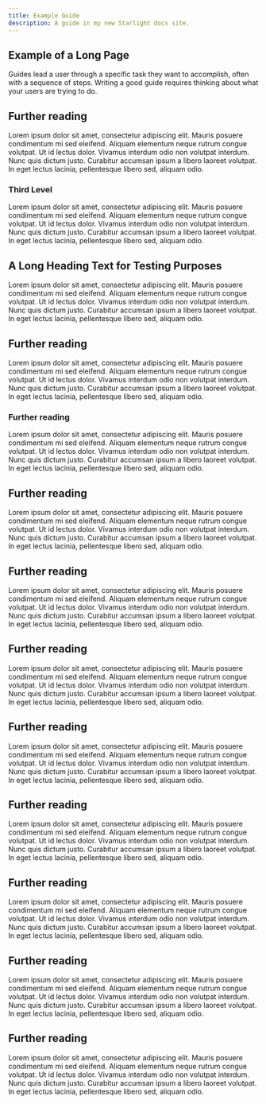 ```yaml
---
title: Example Guide
description: A guide in my new Starlight docs site.
---
```


## Example of  a Long Page

Guides lead a user through a specific task they want to accomplish, often with a sequence of steps.
Writing a good guide requires thinking about what your users are trying to do.

## Further reading

Lorem ipsum dolor sit amet, consectetur adipiscing elit. Mauris posuere condimentum mi sed eleifend. Aliquam elementum neque rutrum congue volutpat. Ut id lectus dolor. Vivamus interdum odio non volutpat interdum. Nunc quis dictum justo. Curabitur accumsan ipsum a libero laoreet volutpat. In eget lectus lacinia, pellentesque libero sed, aliquam odio. 

### Third Level

Lorem ipsum dolor sit amet, consectetur adipiscing elit. Mauris posuere condimentum mi sed eleifend. Aliquam elementum neque rutrum congue volutpat. Ut id lectus dolor. Vivamus interdum odio non volutpat interdum. Nunc quis dictum justo. Curabitur accumsan ipsum a libero laoreet volutpat. In eget lectus lacinia, pellentesque libero sed, aliquam odio. 

## A Long Heading Text for Testing Purposes

Lorem ipsum dolor sit amet, consectetur adipiscing elit. Mauris posuere condimentum mi sed eleifend. Aliquam elementum neque rutrum congue volutpat. Ut id lectus dolor. Vivamus interdum odio non volutpat interdum. Nunc quis dictum justo. Curabitur accumsan ipsum a libero laoreet volutpat. In eget lectus lacinia, pellentesque libero sed, aliquam odio. 

## Further reading

Lorem ipsum dolor sit amet, consectetur adipiscing elit. Mauris posuere condimentum mi sed eleifend. Aliquam elementum neque rutrum congue volutpat. Ut id lectus dolor. Vivamus interdum odio non volutpat interdum. Nunc quis dictum justo. Curabitur accumsan ipsum a libero laoreet volutpat. In eget lectus lacinia, pellentesque libero sed, aliquam odio. 

### Further reading

Lorem ipsum dolor sit amet, consectetur adipiscing elit. Mauris posuere condimentum mi sed eleifend. Aliquam elementum neque rutrum congue volutpat. Ut id lectus dolor. Vivamus interdum odio non volutpat interdum. Nunc quis dictum justo. Curabitur accumsan ipsum a libero laoreet volutpat. In eget lectus lacinia, pellentesque libero sed, aliquam odio. 

## Further reading

Lorem ipsum dolor sit amet, consectetur adipiscing elit. Mauris posuere condimentum mi sed eleifend. Aliquam elementum neque rutrum congue volutpat. Ut id lectus dolor. Vivamus interdum odio non volutpat interdum. Nunc quis dictum justo. Curabitur accumsan ipsum a libero laoreet volutpat. In eget lectus lacinia, pellentesque libero sed, aliquam odio. 

## Further reading

Lorem ipsum dolor sit amet, consectetur adipiscing elit. Mauris posuere condimentum mi sed eleifend. Aliquam elementum neque rutrum congue volutpat. Ut id lectus dolor. Vivamus interdum odio non volutpat interdum. Nunc quis dictum justo. Curabitur accumsan ipsum a libero laoreet volutpat. In eget lectus lacinia, pellentesque libero sed, aliquam odio. 

## Further reading

Lorem ipsum dolor sit amet, consectetur adipiscing elit. Mauris posuere condimentum mi sed eleifend. Aliquam elementum neque rutrum congue volutpat. Ut id lectus dolor. Vivamus interdum odio non volutpat interdum. Nunc quis dictum justo. Curabitur accumsan ipsum a libero laoreet volutpat. In eget lectus lacinia, pellentesque libero sed, aliquam odio. 

## Further reading

Lorem ipsum dolor sit amet, consectetur adipiscing elit. Mauris posuere condimentum mi sed eleifend. Aliquam elementum neque rutrum congue volutpat. Ut id lectus dolor. Vivamus interdum odio non volutpat interdum. Nunc quis dictum justo. Curabitur accumsan ipsum a libero laoreet volutpat. In eget lectus lacinia, pellentesque libero sed, aliquam odio. 

## Further reading

Lorem ipsum dolor sit amet, consectetur adipiscing elit. Mauris posuere condimentum mi sed eleifend. Aliquam elementum neque rutrum congue volutpat. Ut id lectus dolor. Vivamus interdum odio non volutpat interdum. Nunc quis dictum justo. Curabitur accumsan ipsum a libero laoreet volutpat. In eget lectus lacinia, pellentesque libero sed, aliquam odio.

## Further reading

Lorem ipsum dolor sit amet, consectetur adipiscing elit. Mauris posuere condimentum mi sed eleifend. Aliquam elementum neque rutrum congue volutpat. Ut id lectus dolor. Vivamus interdum odio non volutpat interdum. Nunc quis dictum justo. Curabitur accumsan ipsum a libero laoreet volutpat. In eget lectus lacinia, pellentesque libero sed, aliquam odio. 

## Further reading

Lorem ipsum dolor sit amet, consectetur adipiscing elit. Mauris posuere condimentum mi sed eleifend. Aliquam elementum neque rutrum congue volutpat. Ut id lectus dolor. Vivamus interdum odio non volutpat interdum. Nunc quis dictum justo. Curabitur accumsan ipsum a libero laoreet volutpat. In eget lectus lacinia, pellentesque libero sed, aliquam odio. 

## Further reading

Lorem ipsum dolor sit amet, consectetur adipiscing elit. Mauris posuere condimentum mi sed eleifend. Aliquam elementum neque rutrum congue volutpat. Ut id lectus dolor. Vivamus interdum odio non volutpat interdum. Nunc quis dictum justo. Curabitur accumsan ipsum a libero laoreet volutpat. In eget lectus lacinia, pellentesque libero sed, aliquam odio.
